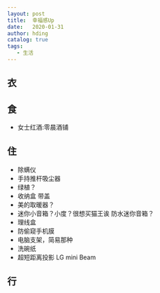```yaml
---
layout: post
title:  幸福感Up
date:   2020-01-31
author: hding
catalog: true
tags:
   - 生活
---
```

## 衣

## 食
- 女士红酒:零晨酒铺

## 住
- 除螨仪
- 手持推杆吸尘器
- 绿植？
- 收纳盒 带盖
- 美的取暖器？
- 迷你小音箱？小度？很想买猫王诶 防水迷你音箱？
- 理线盒
- 防偷窥手机膜
- 电脑支架，简易那种
- 洗碗纸
- 超短距离投影 LG mini Beam

## 行





























